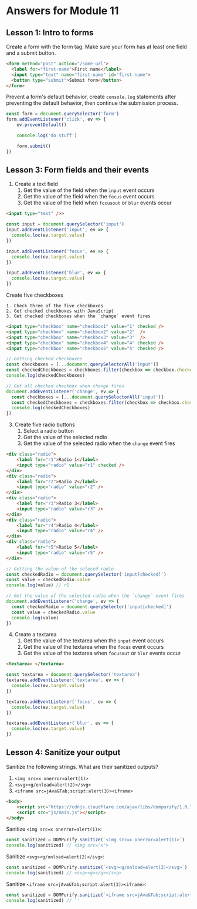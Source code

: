 # Answers for Module 11

## Lesson 1: Intro to forms

Create a form with the form tag. Make sure your form has at least one field and a submit button.

```html
<form method="post" action="/some-url">
  <label for="first-name">First name</label>
  <input type="text" name="first-name" id="first-name">
  <button type="submit">Submit form</button>
</form>
```

Prevent a form's default behavior, create `console.log` statements after preventing the default behavior, then continue the submission process.

```js
const form = document.querySelector('form')
form.addEventListener('click', ev => {
	ev.preventDefault()

	console.log('do stuff')

	form.submit()
})
```

## Lesson 3: Form fields and their events

1. Create a text field
	1. Get the value of the field when the `input` event occurs
	2. Get the value of the field when the `focus` event occurs
	3. Get the value of the field when `focusout` or `blur` events occur

```html
<input type="text" />>
```

```js
const input = document.querySelector('input')
input.addEventListener('input', ev => {
  console.loc(ev.target.value)
})

input.addEventListener('focus', ev => {
  console.loc(ev.target.value)
})

input.addEventListener('blur', ev => {
  console.loc(ev.target.value)
})
```

Create five checkboxes

	1. Check three of the five checkboxes
	2. Get checked checkboxes with JavaScript
	3. Get checked checkboxes when the `change` event fires

```html
<input type="checkbox" name="checkbox1" value="1" checked />
<input type="checkbox" name="checkbox2" value="2"  />
<input type="checkbox" name="checkbox3" value="3"  />
<input type="checkbox" name="checkbox4" value="4" checked />
<input type="checkbox" name="checkbox5" value="5" checked />
```

```js
// Getting checked checkboxes
const checkboxes = [...document.querySelectorAll('input')]
const checkedCheckboxes = checkboxes.filter(checkbox => checkbox.checked)
console.log(checkedCheckboxes)
```

```js
// Get all checked checkbox when change fires
document.addEventListener('change', ev => {
  const checkboxes = [...document.querySelectorAll('input')]
  const checkedCheckboxes = checkboxes.filter(checkbox => checkbox.checked)
  console.log(checkedCheckboxes)
})
```

3. Create five radio buttons
	1. Select a radio button
	2. Get the value of the selected radio
	3. Get the value of the selected radio when the `change` event fires

```html
<div class="radio">
	<label for="r1">Radio 1</label>
	<input type="radio" value="r1" checked />
</div>
<div class="radio">
	<label for="r2">Radio 2</label>
	<input type="radio" value="r2" />
</div>
<div class="radio">
	<label for="r3">Radio 3</label>
	<input type="radio" value="r3" />
</div>
<div class="radio">
	<label for="r4">Radio 4</label>
	<input type="radio" value="r4" />
</div>
<div class="radio">
	<label for="r5">Radio 5</label>
	<input type="radio" value="r5" />
</div>
```

```js
// Getting the value of the seleced radio
const checkedRadio = document.querySelector('input[checked]')
const value = checkedRadio.value
console.log(value) // r1
```

```js
// Get the value of the selected radio when the `change` event fires
document.addEventListener('change', ev => {
  const checkedRadio = document.querySelector('input[checked]')
  const value = checkedRadio.value
  console.log(value)
})
```

4. Create a textarea
	1. Get the value of the textarea when the `input` event occurs
	2. Get the value of the textarea when the `focus` event occurs
	3. Get the value of the textarea when `focusout` or `blur` events occur

```html
<textarea> </textarea>
```

```js
const textarea = document.querySelector('textarea')
textarea.addEventListener('textarea', ev => {
  console.loc(ev.target.value)
})

textarea.addEventListener('focus', ev => {
  console.loc(ev.target.value)
})

textarea.addEventListener('blur', ev => {
  console.loc(ev.target.value)
})
```

## Lesson 4: Sanitize your output

Sanitize the following strings. What are their sanitized outputs?

1. `<img src=x onerror=alert(1)>`
2. `<svg><g/onload=alert(2)</svg>`
3. `<iframe src=jAva&Tab;script:alert(3)><iframe>`

```html
<body>
	<script src="https://cdnjs.cloudflare.com/ajax/libs/dompurify/1.0.7/purify.min.js"></script>
	<script src="js/main.js"></script>
</body>
```

Sanitize `<img src=x onerror=alert(1)>`:

```js
const sanitized = DOMPurify.sanitize(`<img src=x onerror=alert(1)>`)
console.log(sanitized) // <img src="x">
```


Sanitize `<svg><g/onload=alert(2)</svg>`:

```js
const sanitized = DOMPurify.sanitize(`<svg><g/onload=alert(2)</svg>`)
console.log(sanitized) // <svg><g></g></svg>
```


Sanitize `<iframe src=jAva&Tab;script:alert(3)><iframe>`:

```js
const sanitized = DOMPurify.sanitize(`<iframe src=jAva&Tab;script:alert(3)><iframe>`)
console.log(sanitized) // ''
```
